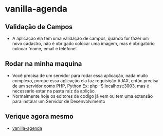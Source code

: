 # vanilla-agenda

## Validação de Campos
- A aplicação ela tem uma validação de campos, quando for fazer um novo cadastro, não é obrigado colocar uma imagem, mas é obrigatório colocar 'nome, email e telefone'.
## Rodar na minha maquina
- Você precisa de um servidor para rodar essa aplicação, nada muito complexo, porque essa aplicação ela faz requisição AJAX, então precisa de um servidor como PHP, Python Ex: php -S localhost:3003, mas é necessario estar na pasta raiz da aplição.
- Normalmente hoje os editores de codigo já vem ou tem uma extensão para instalar um Servidor de Desenvolvimento
## Verique agora mesmo
- [vanilla-agenda](https://washingtondeveloper.github.io/vanilla-agenda/)
